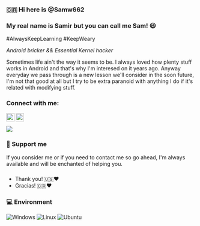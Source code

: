 ### 🇨🇷 Hi here is @Samw662
### My real name is Samir but you can call me Sam! 😃
#AlwaysKeepLearning
#KeepWeary

*Android bricker && Essential Kernel hacker*

Sometimes life ain't the way it seems to be.
I always loved how plenty stuff works in Android and that's why I'm interesed on it years ago. Anyway everyday we pass through is a new lesson we'll consider in the soon future, I'm not that good at all but I try to be extra paranoid with anything I do if it's related with modifying stuff.

### Connect with me:

[<img align="left" alt="Samw662 | Telegram" width="22px" src="https://cdn.jsdelivr.net/npm/simple-icons@v3/icons/telegram.svg" />][telegram]
[<img align="left" alt="Samw662 | Gmail" width="22px" src="https://cdn.jsdelivr.net/npm/simple-icons@v3/icons/gmail.svg" />][gmail]

<br />
<br />

<img src = "https://github-readme-stats.vercel.app/api/top-langs/?username=Samw662&langs_count=8&theme=blue-green">

### :smiling_face_with_three_hearts: Support me

If you consider me or if you need to contact me so go ahead, I'm always available and will be enchanted of helping you. 

###

- Thank you! :us::heart:
- Gracias! :costa_rica::heart:

</details>

[gmail]: https://amadorsamir307@gmail.com
[telegram]: https://t.me/samw662

### 💻 Environment
![Windows](https://img.shields.io/badge/Windows%2011-00BBFF?style=flat-square&logo=Windows&logoColor=ffffff)
![Linux](https://img.shields.io/badge/Linux-Mint%2000BBFF?style=flat-square&logo=Linux&logoColor=ffffff)
![Ubuntu](https://img.shields.io/badge/Ubuntu-ED9121?style=flat-square&logo=Ubuntu&logoColor=ffffff)
